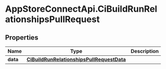 # AppStoreConnectApi.CiBuildRunRelationshipsPullRequest

## Properties

Name | Type | Description | Notes
------------ | ------------- | ------------- | -------------
**data** | [**CiBuildRunRelationshipsPullRequestData**](CiBuildRunRelationshipsPullRequestData.md) |  | [optional] 


